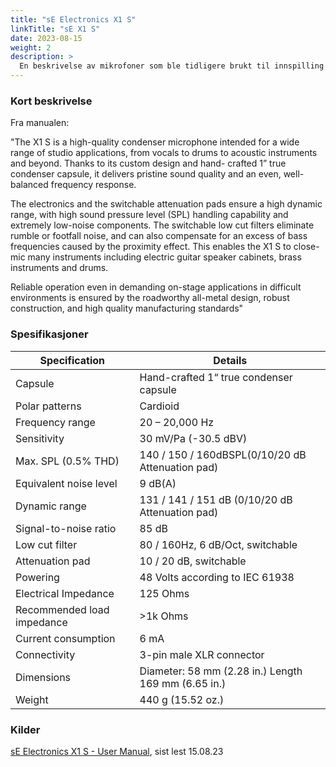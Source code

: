 ```yaml
---
title: "sE Electronics X1 S"
linkTitle: "sE X1 S"
date: 2023-08-15
weight: 2
description: >
  En beskrivelse av mikrofoner som ble tidligere brukt til innspilling i studio 1 og 2.
---
```


### Kort beskrivelse

Fra manualen:

"The X1 S is a high-quality condenser microphone intended for a wide range of studio applications, from vocals to drums to acoustic instruments and beyond. Thanks to its custom design and hand-
crafted 1” true condenser capsule, it delivers pristine sound quality and an even, well-balanced frequency response.

The electronics and the switchable attenuation pads ensure a high dynamic range, with high sound pressure level (SPL) handling capability and extremely low-noise components. The switchable low cut filters eliminate rumble or footfall noise, and can also compensate for an excess of bass frequencies caused by the proximity effect. This enables the X1 S to close-mic many instruments including electric guitar speaker cabinets, brass instruments and drums.

Reliable operation even in demanding on-stage applications in difficult environments is ensured by the roadworthy all-metal design, robust construction, and high quality manufacturing standards"

### Spesifikasjoner

| Specification | Details |
|--------------------------------|------------------------------------------------------------------------------|
| Capsule | Hand-crafted 1“ true condenser capsule |
| Polar patterns | Cardioid |
| Frequency range | 20 – 20,000 Hz |
| Sensitivity | 30 mV/Pa (-30.5 dBV) |
| Max. SPL (0.5% THD) | 140 / 150 / 160dBSPL(0/10/20 dB Attenuation pad) |
| Equivalent noise level | 9 dB(A) |
| Dynamic range | 131 / 141 / 151 dB (0/10/20 dB Attenuation pad) |
| Signal-to-noise ratio | 85 dB |
| Low cut filter | 80 / 160Hz, 6 dB/Oct, switchable |
| Attenuation pad | 10 / 20 dB, switchable |
| Powering | 48 Volts according to IEC 61938 |
| Electrical Impedance | 125 Ohms |
| Recommended load impedance | >1k Ohms |
| Current consumption | 6 mA |
| Connectivity | 3-pin male XLR connector |
| Dimensions | Diameter: 58 mm (2.28 in.) Length 169 mm (6.65 in.) |
| Weight | 440 g (15.52 oz.) |


### Kilder

[sE Electronics X1 S - User Manual](https://web.archive.org/web/20230815192600/https://www.megaaudio.de/Downloads/sEElectronics/sE_X1S_manual.pdf), sist lest 15.08.23